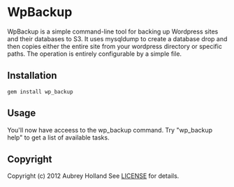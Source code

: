 # WpBackup

WpBackup is a simple command-line tool for backing up Wordpress sites and their
databases to S3. It uses mysqldump to create a database drop and then copies
either the entire site from your wordpress directory or specific paths. The operation
is entirely configurable by a simple file.

## <a name="installation"></a>Installation

    gem install wp_backup

## <a name="usage"></a>Usage

You'll now have acceess to the wp_backup command. Try "wp_backup help" to get a list of available tasks.

## <a name="copyright"></a>Copyright
Copyright (c) 2012 Aubrey Holland
See [LICENSE][] for details.

[license]: https://github.com/aub/tumble/blob/master/LICENSE.md
